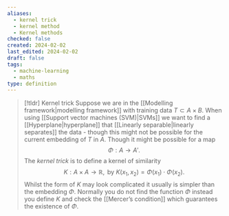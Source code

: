 ```yaml
---
aliases:
  - kernel trick
  - kernel method
  - Kernel methods
checked: false
created: 2024-02-02
last_edited: 2024-02-02
draft: false
tags:
  - machine-learning
  - maths
type: definition
---
```

>[!tldr] Kernel trick
>Suppose we are in the [[Modelling framework|modelling framework]] with training data $T \subset A \times B$. When using [[Support vector machines (SVM)|SVMs]] we want to find a [[Hyperplane|hyperplane]] that [[Linearly separable|linearly separates]] the data - though this might not be possible for the current embedding of $T$ in $A$. Though it might be possible for a map
>$$\Phi: A \rightarrow A'.$$
>The *kernel trick* is to define a kernel of similarity
>$$K: A \times A \rightarrow \mathbb{R}, \mbox{ by } K(x_1,x_2) = \Phi(x_1) \cdot \Phi(x_2).$$
>Whilst the form of $K$ may look complicated it usually is simpler than the embedding $\Phi$. Normally you do not find the function $\Phi$ instead you define $K$ and check the [[Mercer’s condition]] which guarantees the existence of $\Phi$. 

